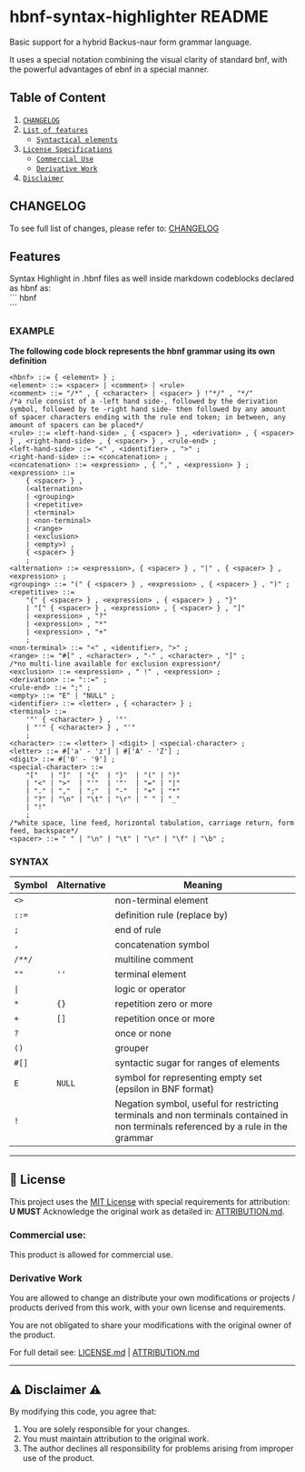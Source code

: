 # hbnf-syntax-highlighter README

Basic support for a hybrid Backus-naur form grammar language.

It uses a special notation combining the visual clarity of standard bnf, with the powerful advantages of ebnf in a special manner.

## Table of Content
1. [`CHANGELOG`](#CHANGELOG)
2. [`List of features`](#Features)
    - [`Syntactical elements`](#syntax)
3. [`License Specifications`](#-license)
    - [`Commercial Use`](#commercial-use)
    - [`Derivative Work`](#Derivative-Work)
4. [`Disclaimer`](#-license)

## **CHANGELOG**
To see full list of changes, please refer to: [CHANGELOG](CHANGELOG.md)

## **Features**

Syntax Highlight in .hbnf files as well inside markdown codeblocks declared as hbnf as:  
\``` hbnf  
\```
### **EXAMPLE**
**The following code block represents the hbnf grammar using its own definition**

``` hbnf
<hbnf> ::= { <element> } ;
<element> ::= <spacer> | <comment> | <rule>
<comment> ::= "/*" , { <character> | <spacer> } !"*/" , "*/"
/*a rule consist of a -left hand side-, followed by the derivation symbol, followed by te -right hand side- then followed by any amount of spacer characters ending with the rule end token; in between, any amount of spacers can be placed*/
<rule> ::= <left-hand-side> , { <spacer> } , <derivation> , { <spacer> } , <right-hand-side> , { <spacer> } , <rule-end> ;
<left-hand-side> ::= "<" , <identifier> , ">" ;
<right-hand-side> ::= <concatenation> ;
<concatenation> ::= <expression> , { "," , <expression> } ;
<expression> ::= 
    { <spacer> } , 
    (<alternation> 
    | <grouping> 
    | <repetitive> 
    | <terminal> 
    | <non-terminal> 
    | <range> 
    | <exclusion> 
    | <empty>) , 
    { <spacer> }
    ;
<alternation> ::= <expression>, { <spacer> } , "|" , { <spacer> } , <expression> ;
<grouping> ::= "(" { <spacer> } , <expression> , { <spacer> } , ")" ;
<repetitive> ::= 
    "{" { <spacer> } , <expression> , { <spacer> } , "}"
    | "[" { <spacer> } , <expression> , { <spacer> } , "]" 
    | <expression> , "?"
    | <expression> , "*"
    | <expression> , "+"
    ;
<non-terminal> ::= "<" , <identifier>, ">" ;
<range> ::= "#[" , <character> , "-" , <character> , "]" ;
/*no multi-line available for exclusion expression*/
<exclusion> ::= <expression> , " !" , <expression> ;
<derivation> ::= "::=" ;
<rule-end> ::= ";" ;
<empty> ::= "E" | "NULL" ;
<identifier> ::= <letter> , { <character> } ;
<terminal> ::= 
    '"' { <character> } , '"' 
    | "'" { <character> } , "'" 
    ;
<character> ::= <letter> | <digit> | <special-character> ;
<letter> ::= #['a' - 'z'] | #['A' - 'Z'] ;
<digit> ::= #['0' - '9'] ;
<special-character> ::= 
    "["   | "]"  | "{"  | "}"  | "(" | ")" 
    | "<" | ">"  | "'"  | '"'  | "=" | "|" 
    | "." | ","  | ";"  | "-"  | "+" | "*" 
    | "?" | "\n" | "\t" | "\r" | " " | "_" 
    | "!"
    ;
/*white space, line feed, horizontal tabulation, carriage return, form feed, backspace*/
<spacer> ::= " " | "\n" | "\t" | "\r" | "\f" | "\b" ;
```

### **SYNTAX**
Symbol|Alternative|Meaning
---|---|---
`<>`| | non-terminal element
`::=`| | definition rule (replace by)
`;`| | end of rule
`,`| | concatenation symbol
`/**/`| | multiline comment
`""`| `''`| terminal element
`\|`| | logic or operator
`*`| `{}`| repetition zero or more
`+`| `[]`| repetition once or more
`?`| | once or none
`()`| | grouper
`#[]`| | syntactic sugar for ranges of elements
`E` | `NULL` | symbol for representing empty set (epsilon in BNF format)
`!` | | Negation symbol, useful for restricting terminals and non terminals contained in non terminals referenced by a rule in the grammar
---
## **📜 License**

This project uses the [MIT License](LICENSE) with special requirements for attribution:  
**U MUST** Acknowledge the original work as detailed in: [ATTRIBUTION.md](ATTRIBUTION.md).

### **Commercial use:**
This product is allowed for commercial use.

### **Derivative Work**
You are allowed to change an distribute your own modifications or projects / products derived from this work, with your own license and requirements.

You are not obligated to share your modifications with the original owner of the product.

For full detail see: [LICENSE.md](LICENSE.md) | [ATTRIBUTION.md](ATTRIBUTION.md)

---
## **⚠️ Disclaimer ⚠️**
By modifying this code, you agree that:  

1. You are solely responsible for your changes.
2. You must maintain attribution to the original work.
3. The author declines all responsibility for problems arising from improper use of the product.